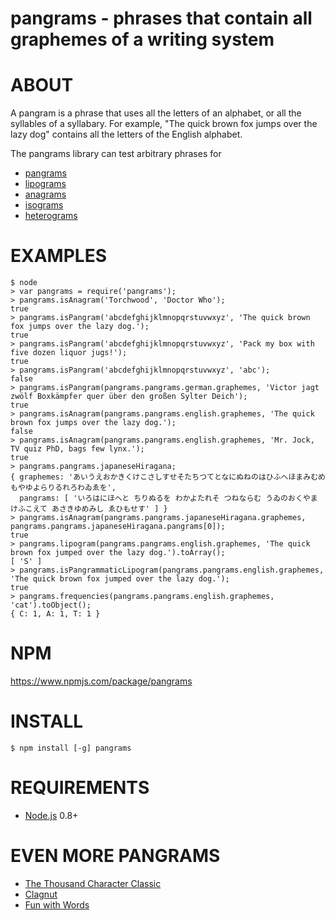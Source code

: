# pangrams - phrases that contain all graphemes of a writing system

# ABOUT

A pangram is a phrase that uses all the letters of an alphabet, or all the syllables of a syllabary. For example, "The quick brown fox jumps over the lazy dog" contains all the letters of the English alphabet.

The pangrams library can test arbitrary phrases for

* [pangrams](https://en.wikipedia.org/wiki/Pangram)
* [lipograms](https://en.wikipedia.org/wiki/Lipogram)
* [anagrams](https://en.wikipedia.org/wiki/Anagram)
* [isograms](https://en.wikipedia.org/wiki/Isogram)
* [heterograms](https://en.wikipedia.org/wiki/Heterogram_%28literature%29)

# EXAMPLES

```
$ node
> var pangrams = require('pangrams');
> pangrams.isAnagram('Torchwood', 'Doctor Who');
true
> pangrams.isPangram('abcdefghijklmnopqrstuvwxyz', 'The quick brown fox jumps over the lazy dog.');
true
> pangrams.isPangram('abcdefghijklmnopqrstuvwxyz', 'Pack my box with five dozen liquor jugs!');
true
> pangrams.isPangram('abcdefghijklmnopqrstuvwxyz', 'abc');
false
> pangrams.isPangram(pangrams.pangrams.german.graphemes, 'Victor jagt zwölf Boxkämpfer quer über den großen Sylter Deich');
true
> pangrams.isAnagram(pangrams.pangrams.english.graphemes, 'The quick brown fox jumps over the lazy dog.');
false
> pangrams.isAnagram(pangrams.pangrams.english.graphemes, 'Mr. Jock, TV quiz PhD, bags few lynx.');
true
> pangrams.pangrams.japaneseHiragana;
{ graphemes: 'あいうえおかきくけこさしすせそたちつてとなにぬねのはひふへほまみむめもやゆよらりるれろわゐゑを',
  pangrams: [ 'いろはにほへと ちりぬるを わかよたれそ つねならむ うゐのおくやま けふこえて あさきゆめみし ゑひもせす' ] }
> pangrams.isAnagram(pangrams.pangrams.japaneseHiragana.graphemes, pangrams.pangrams.japaneseHiragana.pangrams[0]);
true
> pangrams.lipogram(pangrams.pangrams.english.graphemes, 'The quick brown fox jumped over the lazy dog.').toArray();
[ 'S' ]
> pangrams.isPangrammaticLipogram(pangrams.pangrams.english.graphemes, 'The quick brown fox jumped over the lazy dog.');
true
> pangrams.frequencies(pangrams.pangrams.english.graphemes, 'cat').toObject();
{ C: 1, A: 1, T: 1 }
```

# NPM

https://www.npmjs.com/package/pangrams

# INSTALL

```
$ npm install [-g] pangrams
```

# REQUIREMENTS

* [Node.js](http://nodejs.org/) 0.8+

# EVEN MORE PANGRAMS

* [The Thousand Character Classic](https://en.wikipedia.org/wiki/Thousand_Character_Classic)
* [Clagnut](http://clagnut.com/blog/2380/)
* [Fun with Words](http://www.fun-with-words.com/pang_example.html)
